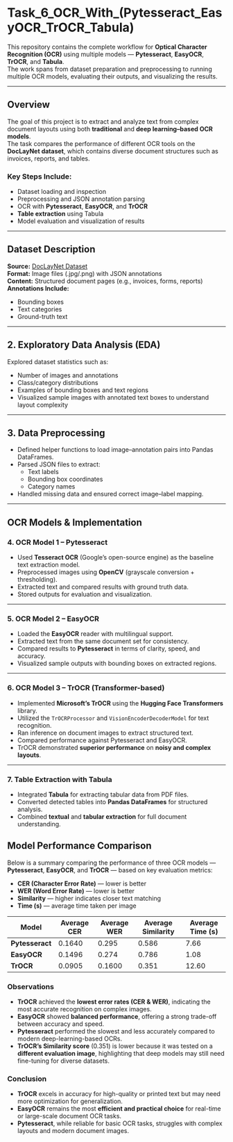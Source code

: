 #  Task_6_OCR_With_(Pytesseract_EasyOCR_TrOCR_Tabula)

This repository contains the complete workflow for **Optical Character Recognition (OCR)** using multiple models — **Pytesseract**, **EasyOCR**, **TrOCR**, and **Tabula**.  
The work spans from dataset preparation and preprocessing to running multiple OCR models, evaluating their outputs, and visualizing the results.

---

##  Overview

The goal of this project is to extract and analyze text from complex document layouts using both **traditional** and **deep learning–based OCR models**.  
The task compares the performance of different OCR tools on the **DocLayNet dataset**, which contains diverse document structures such as invoices, reports, and tables.

### Key Steps Include:
- Dataset loading and inspection  
- Preprocessing and JSON annotation parsing  
- OCR with **Pytesseract**, **EasyOCR**, and **TrOCR**  
- **Table extraction** using Tabula  
- Model evaluation and visualization of results  

---

##  Dataset Description

**Source:** [DocLayNet Dataset](https://huggingface.co/datasets/doccano/DocLayNet)  
**Format:** Image files (.jpg/.png) with JSON annotations  
**Content:** Structured document pages (e.g., invoices, forms, reports)  
**Annotations Include:**  
- Bounding boxes  
- Text categories  
- Ground-truth text  

---
##  2. Exploratory Data Analysis (EDA)

Explored dataset statistics such as:

- Number of images and annotations  
- Class/category distributions  
- Examples of bounding boxes and text regions  
- Visualized sample images with annotated text boxes to understand layout complexity  

---

##  3. Data Preprocessing

- Defined helper functions to load image–annotation pairs into Pandas DataFrames.  
- Parsed JSON files to extract:  
  - Text labels  
  - Bounding box coordinates  
  - Category names  
- Handled missing data and ensured correct image–label mapping.  

---

##  OCR Models & Implementation

###  4. OCR Model 1 – Pytesseract

- Used **Tesseract OCR** (Google’s open-source engine) as the baseline text extraction model.  
- Preprocessed images using **OpenCV** (grayscale conversion + thresholding).  
- Extracted text and compared results with ground truth data.  
- Stored outputs for evaluation and visualization.  

---

###  5. OCR Model 2 – EasyOCR

- Loaded the **EasyOCR** reader with multilingual support.  
- Extracted text from the same document set for consistency.  
- Compared results to **Pytesseract** in terms of clarity, speed, and accuracy.  
- Visualized sample outputs with bounding boxes on extracted regions.  

---

###  6. OCR Model 3 – TrOCR (Transformer-based)

- Implemented **Microsoft’s TrOCR** using the **Hugging Face Transformers** library.  
- Utilized the `TrOCRProcessor` and `VisionEncoderDecoderModel` for text recognition.  
- Ran inference on document images to extract structured text.  
- Compared performance against Pytesseract and EasyOCR.  
- TrOCR demonstrated **superior performance** on **noisy and complex layouts**.  

---

###  7. Table Extraction with Tabula

- Integrated **Tabula** for extracting tabular data from PDF files.  
- Converted detected tables into **Pandas DataFrames** for structured analysis.  
- Combined **textual** and **tabular extraction** for full document understanding.  

##  Model Performance Comparison

Below is a summary comparing the performance of three OCR models — **Pytesseract**, **EasyOCR**, and **TrOCR** — based on key evaluation metrics:  
- **CER (Character Error Rate)** — lower is better  
- **WER (Word Error Rate)** — lower is better  
- **Similarity** — higher indicates closer text matching  
- **Time (s)** — average time taken per image  

| Model        | Average CER | Average WER | Average Similarity | Average Time (s) |
|---------------|--------------|--------------|---------------------|------------------|
| **Pytesseract** | 0.1640       | 0.295        | 0.586               | 7.66             |
| **EasyOCR**     | 0.1496       | 0.274        | 0.786               | 1.08             |
| **TrOCR**       | 0.0905       | 0.1600       | 0.351               | 12.60            |

###  Observations
- **TrOCR** achieved the **lowest error rates (CER & WER)**, indicating the most accurate recognition on complex images.  
- **EasyOCR** showed **balanced performance**, offering a strong trade-off between accuracy and speed.  
- **Pytesseract** performed the slowest and less accurately compared to modern deep-learning-based OCRs.  
- **TrOCR’s Similarity score** (0.351) is lower because it was tested on a **different evaluation image**, highlighting that deep models may still need fine-tuning for diverse datasets.

###  Conclusion
- **TrOCR** excels in accuracy for high-quality or printed text but may need more optimization for generalization.  
- **EasyOCR** remains the most **efficient and practical choice** for real-time or large-scale document OCR tasks.  
- **Pytesseract**, while reliable for basic OCR tasks, struggles with complex layouts and modern document images.

